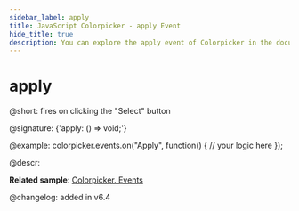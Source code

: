 ```yaml
---
sidebar_label: apply
title: JavaScript Colorpicker - apply Event 
hide_title: true
description: You can explore the apply event of Colorpicker in the documentation of the DHTMLX JavaScript UI library. Browse developer guides and API reference, try out code examples and live demos, and download a free 30-day evaluation version of DHTMLX Suite 7.
---
```

 
# apply

@short: fires on clicking the "Select" button

@signature: {'apply: () => void;'}

@example:
colorpicker.events.on("Apply", function() {
    // your logic here
});

@descr:

**Related sample**: [Colorpicker. Events](https://snippet.dhtmlx.com/fllgaabo)

@changelog: added in v6.4
